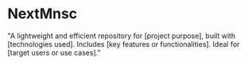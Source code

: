 # NextMnsc
"A lightweight and efficient repository for [project purpose], built with [technologies used]. Includes [key features or functionalities]. Ideal for [target users or use cases]."
